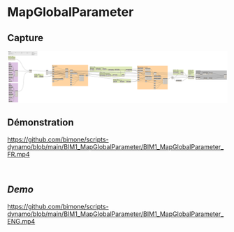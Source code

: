 # MapGlobalParameter


## Capture
<img src="BIM1_MapGlobalParameter.png" alt="BIM One Inc." /> 

## Démonstration

https://github.com/bimone/scripts-dynamo/blob/main/BIM1_MapGlobalParameter/BIM1_MapGlobalParameter_FR.mp4


</br>

## *Demo*

https://github.com/bimone/scripts-dynamo/blob/main/BIM1_MapGlobalParameter/BIM1_MapGlobalParameter_ENG.mp4
